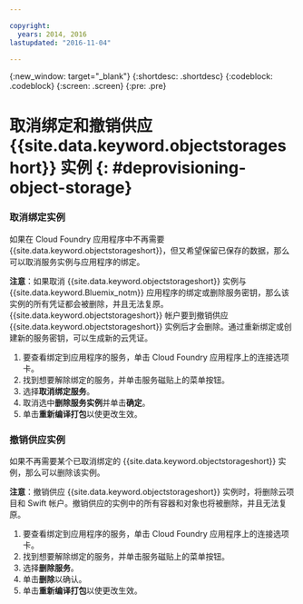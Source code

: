 ```yaml
---

copyright:
  years: 2014, 2016
lastupdated: "2016-11-04"

---
```

{:new_window: target="_blank"}
{:shortdesc: .shortdesc}
{:codeblock: .codeblock}
{:screen: .screen}
{:pre: .pre}

# 取消绑定和撤销供应 {{site.data.keyword.objectstorageshort}} 实例 {: #deprovisioning-object-storage}



### 取消绑定实例
如果在 Cloud Foundry 应用程序中不再需要 {{site.data.keyword.objectstorageshort}}，但又希望保留已保存的数据，那么可以取消服务实例与应用程序的绑定。

**注意**：如果取消 {{site.data.keyword.objectstorageshort}} 实例与 {{site.data.keyword.Bluemix_notm}} 应用程序的绑定或删除服务密钥，那么该实例的所有凭证都会被删除，并且无法复原。{{site.data.keyword.objectstorageshort}} 帐户要到撤销供应 {{site.data.keyword.objectstorageshort}} 实例后才会删除。通过重新绑定或创建新的服务密钥，可以生成新的云凭证。

1. 要查看绑定到应用程序的服务，单击 Cloud Foundry 应用程序上的连接选项卡。
2. 找到想要解除绑定的服务，并单击服务磁贴上的菜单按钮。
3. 选择**取消绑定服务**。
4. 取消选中**删除服务实例**并单击**确定**。
5. 单击**重新编译打包**以使更改生效。



### 撤销供应实例

如果不再需要某个已取消绑定的 {{site.data.keyword.objectstorageshort}} 实例，那么可以删除该实例。

**注意**：撤销供应 {{site.data.keyword.objectstorageshort}} 实例时，将删除云项目和 Swift 帐户。撤销供应的实例中的所有容器和对象也将被删除，并且无法复原。

1. 要查看绑定到应用程序的服务，单击 Cloud Foundry 应用程序上的连接选项卡。
2. 找到想要解除绑定的服务，并单击服务磁贴上的菜单按钮。
3. 选择**删除服务**。
4. 单击**删除**以确认。
5. 单击**重新编译打包**以使更改生效。
